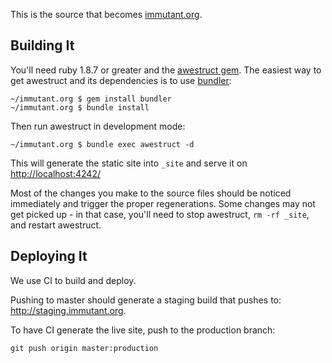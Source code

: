 This is the source that becomes [immutant.org](http://immutant.org/). 

## Building It

You'll need ruby 1.8.7 or greater and the [awestruct gem](http://awestruct.org/). 
The easiest way to get awestruct and its dependencies is to use [bundler](http://gembundler.com):

    ~/immutant.org $ gem install bundler
    ~/immutant.org $ bundle install
    
Then run awestruct in development mode:

    ~/immutant.org $ bundle exec awestruct -d

This will generate the static site into `_site` and serve it on [http://localhost:4242/](http://localhost:4242/)

Most of the changes you make to the source files should be noticed immediately
and trigger the proper regenerations. Some changes may not get picked up - in that
case, you'll need to stop awestruct, `rm -rf _site`, and restart awestruct.

## Deploying It

We use CI to build and deploy. 

Pushing to master should generate a staging build that pushes to:
<http://staging.immutant.org>.

To have CI generate the live site, push to the production branch:
    
    git push origin master:production

